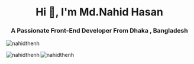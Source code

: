 <h1 align="center">Hi 👋, I'm Md.Nahid Hasan</h1>
<h3 align="center">A Passionate Front-End Developer From Dhaka , Bangladesh</h3>

<p align="left"> <img src="https://komarev.com/ghpvc/?username=nahidthenh&label=Profile%20views&color=0e75b6&style=flat" alt="nahidthenh" /> </p>



<p><img align="left" src="https://github-readme-stats.vercel.app/api/top-langs?username=nahidthenh&show_icons=true&locale=en&layout=compact" alt="nahidthenh" /></p>
<p><img align="center" src="https://github-readme-streak-stats.herokuapp.com/?user=nahidthenh&" alt="nahidthenh" /></p>




